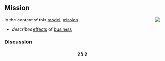 ## Mission

<img src="https://rawgithub.com/nikboyd/sample-domain/master/images/mission.svg" align="right"/>

In the context of this [model](../README.md), [mission](https://github.com/nikboyd/sample-domain/blob/master/topics/mission.md)

* <i>describes</i> [effects](https://github.com/nikboyd/sample-domain/blob/master/topics/effect.md) of [business](https://github.com/nikboyd/sample-domain/blob/master/topics/business.md)

### Discussion



<h4 align="center"><b>&sect; &sect; &sect;</b></h4>
